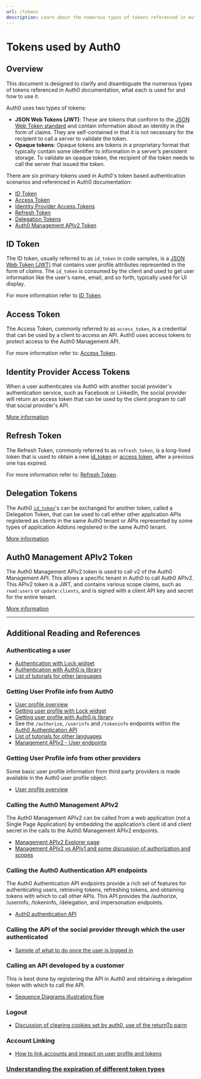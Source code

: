 ```yaml
---
url: /tokens
description: Learn about the numerous types of tokens referenced in Auth0 documentation, what each is used for and how to use it.
---
```


# Tokens used by Auth0

## Overview

This document is designed to clarify and disambiguate the numerous types of tokens referenced in Auth0 documentation, what each is used for and how to use it.

Auth0 uses two types of tokens:

* **JSON Web Tokens (JWT)**: These are tokens that conform to the [JSON Web Token standard](/jwt) and contain information about an identity in the form of claims.  They are self-contained in that it is not necessary for the recipient to call a server to validate the token.
* **Opaque tokens**: Opaque tokens are tokens in a proprietary format that typically contain some identifier to information in a server’s persistent storage.  To validate an opaque token, the recipient of the token needs to call the server that issued the token.

There are six primary tokens used in Auth0's token based authentication scenarios and referenced in Auth0 documentation:

- [ID Token](#id-token)
- [Access Token](#access-token)
- [Identity Provider Access Tokens](#identity-provider-access-tokens)
- [Refresh Token](#refresh-token)
- [Delegation Tokens](#delegation-tokens)
- [Auth0 Management APIv2 Token](#auth0-management-apiv2-token)

## ID Token

The ID token, usually referred to as `id_token` in code samples, is a [JSON Web Token (JWT)](/jwt) that contains user profile attributes represented in the form of _claims_. The `id_token` is consumed by the client and used to get user information like the user's name, email, and so forth, typically used for UI display.

For more information refer to [ID Token](/tokens/id-token).

## Access Token

The Access Token, commonly referred to as `access_token`, is a credential that can be used by a client to access an API. Auth0 uses access tokens to protect access to the Auth0 Management API.

For more information refer to: [Access Token](/tokens/access-token).

## Identity Provider Access Tokens

When a user authenticates via Auth0 with another social provider's authentication service, such as Facebook or LinkedIn, the social provider will return an access token that can be used by the client program to call that social provider's API.

[More information](/tokens/idp)

## Refresh Token

The Refresh Token, commonly referred to as `refresh_token`, is a long-lived token that is used to obtain a new [id_token](#id-token) or [access token](#access-token), after a previous one has expired.

For more information refer to: [Refresh Token](/tokens/refresh-token).

## Delegation Tokens

The Auth0 [`id_token`](#id-token)'s can be exchanged for another token, called a Delegation Token, that can be used to call either other application APIs registered as clients in the same Auth0 tenant or APIs represented by some types of application Addons registered in the same Auth0 tenant.

[More information](/tokens/delegation)

## Auth0 Management APIv2 Token

The Auth0 Management APIv2 token is used to call v2 of the Auth0 Management API.  This allows a specific tenant in Auth0 to call Auth0 APIv2.  This APIv2 token is a JWT, and contains various scope claims, such as `read:users` or `update:clients`, and is signed with a client API key and secret for the entire tenant.

[More information](/api/v2/tokens)

---

## Additional Reading and References

### Authenticating a user

* [Authentication with Lock widget](/libraries/lock)
* [Authentication with Auth0.js library](https://github.com/auth0/auth0.js)
* [List of tutorials for other languages](/tutorials)

### Getting User Profile info from Auth0

* [User profile overview](/user-profile)
* [Getting user profile with Lock widget](/libraries/lock)
* [Getting user profile with Auth0.js library](https://github.com/auth0/auth0.js)
* See the `/authorize`, `/userinfo` and `/tokeninfo` endpoints within the [Auth0 Authentication API](/auth-api)
* [List of tutorials for other languages](/tutorials)
* [Management APIv2 - User endpoints](/api/v2)

### Getting User Profile info from other providers

Some basic user profile information from third party providers is made available in the Auth0 user profile object.

* [User profile overview](/user-profile)

### Calling the Auth0 Management APIv2

The Auth0 Management APIv2 can be called from a web application (not a Single Page Application) by embedding the application’s client id and client secret in the calls to the Auth0 Management APIv2 endpoints.

* [Management APIv2 Explorer page](/api/v2)
* [Management APIv2 vs APIv1 and some discussion of authorization and scopes](/api/v2/changes)

### Calling the Auth0 Authentication API endpoints

The Auth0 Authentication API endpoints provide a rich set of features for authenticating users, retrieving tokens, refreshing tokens, and obtaining tokens with which to call other APIs. This API provides the /authorize, /userinfo, /tokeninfo, /delegation, and  impersonation endpoints.

* [Auth0 authentication API](/auth-api)

### Calling the API of the social provider through which the user authenticated

* [Sample of what to do once the user is logged in](/what-to-do-once-the-user-is-logged-in)

### Calling an API developed by a customer

This is best done by registering the API in Auth0 and obtaining a delegation token with which to call the API.

* [Sequence Diagrams illustrating flow](/sequence-diagrams)

### Logout

* [Discussion of clearing cookies set by auth0, use of the returnTo parm](/logout)

### Account Linking

* [How to link accounts and impact on user profile and tokens](/link-accounts)

### [Understanding the expiration of different token types](/security/token-exp)
